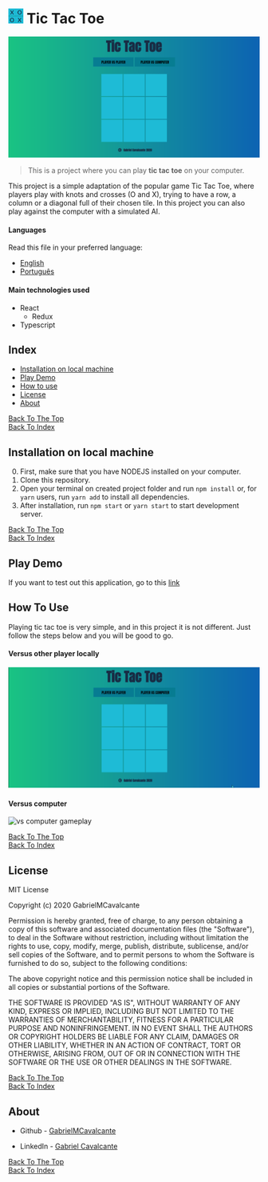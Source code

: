 # <img src="src/github/logo.png" alt="Project Logo" width="30" height="30" /> Tic Tac Toe

![Project Image](src/github/projectImg.png)

> This is a project where you can play <strong>tic tac toe</strong> on your computer.

This project is a simple adaptation of the popular game Tic Tac Toe, where players play with knots and crosses (O and X), trying
to have a row, a column or a diagonal full of their chosen tile. In this project you can also play against the computer with a simulated AI.

#### Languages
Read this file in your preferred language: 
- [English](README.md)
- [Português](README.pt.md)

#### Main technologies used

- React
  - Redux
- Typescript

## Index

- [Installation on local machine](#installation-on-local-machine)
- [Play Demo](#play-demo)
- [How to use](#how-to-use)
- [License](#license)
- [About](#about)

[Back To The Top](#tic-tac-toe)<br>
[Back To Index](#index)


## Installation on local machine

0. First, make sure that you have NODEJS installed on your computer.
1. Clone this repository.
1. Open your terminal on created project folder and run ```npm install``` or, for ```yarn``` users, run ```yarn add``` to install all dependencies.
1. After installation, run ```npm start``` or ```yarn start``` to start development server.

[Back To The Top](#tic-tac-toe)<br>
[Back To Index](#index)

## Play Demo
If you want to test out this application, go to this [link](https://gabrielmcavalcante.github.io/TicTacToe/)

## How To Use
Playing tic tac toe is very simple, and in this project it is not different. Just follow
the steps below and you will be good to go.

#### Versus other player locally

![vs friend gameplay](src/github/vsFriendGame.gif)

#### Versus computer

![vs computer gameplay](src/github/vsPCgame.gif)

[Back To The Top](#tic-tac-toe)<br>
[Back To Index](#index)

## License

MIT License

Copyright (c) 2020 GabrielMCavalcante

Permission is hereby granted, free of charge, to any person obtaining a copy
of this software and associated documentation files (the "Software"), to deal
in the Software without restriction, including without limitation the rights
to use, copy, modify, merge, publish, distribute, sublicense, and/or sell
copies of the Software, and to permit persons to whom the Software is
furnished to do so, subject to the following conditions:

The above copyright notice and this permission notice shall be included in all
copies or substantial portions of the Software.

THE SOFTWARE IS PROVIDED "AS IS", WITHOUT WARRANTY OF ANY KIND, EXPRESS OR
IMPLIED, INCLUDING BUT NOT LIMITED TO THE WARRANTIES OF MERCHANTABILITY,
FITNESS FOR A PARTICULAR PURPOSE AND NONINFRINGEMENT. IN NO EVENT SHALL THE
AUTHORS OR COPYRIGHT HOLDERS BE LIABLE FOR ANY CLAIM, DAMAGES OR OTHER
LIABILITY, WHETHER IN AN ACTION OF CONTRACT, TORT OR OTHERWISE, ARISING FROM,
OUT OF OR IN CONNECTION WITH THE SOFTWARE OR THE USE OR OTHER DEALINGS IN THE
SOFTWARE.

[Back To The Top](#tic-tac-toe)<br>
[Back To Index](#index)

## About

- Github - [GabrielMCavalcante](https://github.com/GabrielMCavalcante)

- LinkedIn - [Gabriel Cavalcante](https://linkedin.com/in/gabrielmcavalcante)

[Back To The Top](#tic-tac-toe)<br>
[Back To Index](#index)
